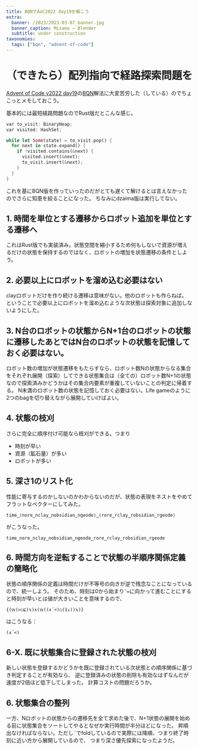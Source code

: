 ```yaml
---
title: BQNでAoC2022 day19を解こう
extra:
  banner: /2023/2023-03-07_banner.jpg
  banner_caption: Mixamo → Blender 
  subtitle: under construction
taxonomies:
  tags: ["bqn", "advent-of-code"]
---
```

# （できたら）配列指向で経路探索問題を

[Advent of Code y2022 day19](https://adventofcode.com/2022/day/19)の[BQN](https://github.com/mlochbaum/BQN)解法に大変苦労した（している）のでちょこっとメモしておこう。

基本的には最短経路問題なのでRust版だとこんな感じ。
```rust
var to_visit: BinaryHeap;
var visited: HashSet;

while let Some(state) = to_visit.pop() {
  for next in state.expand() {
    if !visited.contains(&next) {
      visited.insert(&next);
      to_visit.insert(&next);
    }
  }
}
```
これを基にBQN版を作っていったのだがとても遅くて解けるとは言えなかったのでさらに知恵を絞ることになった。
ちなみにdzaima版は実行してない。

## 1. 時間を単位とする遷移からロボット追加を単位とする遷移へ
これはRust版でも実装済み。状態空間を縮小するため何もしないで資源が増えるだけの状態を保持するのではなく、ロボットの増加を状態遷移の条件としよう。


## 2. 必要以上にロボットを溜め込む必要はない
clayロボットだけを作り続ける遷移は意味がない。他のロボットも作らねば。
ということで必要以上にロボットを溜め込むような次状態は探索対象に追加しないようにした。

## 3. N台のロボットの状態からN+1台のロボットの状態に遷移したあとではN台のロボットの状態を記憶しておく必要はない。
ロボット数の増加が状態遷移をもたらすなら、ロボット数Nの状態からなる集合をそれぞれ展開（探索）してできる状態集合は（全ての）ロボット数N+1の状態なので探索済みかどうかはその集合内要素が重複していないことの判定に帰着する。
N未満のロボット数の状態を記憶しておく必要はない。Life gameのように2つのbagを切り替えながら展開していけばよい。

## 4. 状態の枝刈
さらに完全に順序付け可能なら枝刈ができる。つまり
- 時刻が早い
- 資源（鉱石量）が多い
- ロボットが多い

## 5. 深さ1のリスト化
性能に寄与するのかしないのかわからないのだが、状態の表現をネストをやめてフラットなベクターにしてみた。

```apl
time‿⟨nore‿nclay‿nobsidian‿ngeode⟩‿⟨rore‿rclay‿robsidian‿rgeode⟩
```
がこうなった。
```apl
time‿nore‿nclay‿nobsidian‿ngeode‿rore‿rclay‿robsidian‿rgeode
```

## 6. 時間方向を逆転することで状態の半順序関係定義の簡略化

状態の順序関係の定義は時間だけが不等号の向きが逆で残念なことになっているので、統一しよう。
そのため、時刻は0から始まり`¯∞`に向かって進むことにすると時刻が早いとは値が大きいことを意味するので、
```apl
{(𝕨(>○⊑)𝕩)∧(𝕨((∧´<)○(1↓))𝕩)}
```

はこうなる：

```apl
(∧´<)
```

## 6-X. 既に状態集合に登録された状態の枝刈

新しい状態を登録するかどうかを既に登録されている次状態との順序関係に基づき判定することが有効なら、
逆に登録済みの状態の削除も有効なはずなんだが速度が2倍ほど低下してしまった。
計算コストの問題だろうか。

## 6. 状態集合の整列

一方、Nロボットの状態からの遷移先を全て求めた後で、N+1状態の展開を始める前に状態集合をソートしてやるとなぜか実行時間が半分ほどになった。
昇順出なければならない。ただし`´`でfoldしているので実際には降順、つまり終了時刻に近い方から展開しているので、
つまり深さ優先探索になったようだ。

